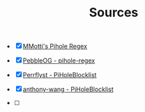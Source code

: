 <br>
<h1 align="Center">Sources</h1>
<br>

- [x] [MMotti's Pihole Regex](https://github.com/mmotti/pihole-regex)

- [x] [PebbleOG - pihole-regex](https://github.com/PebbleOG/pihole-regex/)

- [x] [Perrflyst - PiHoleBlocklist](https://github.com/Perflyst/PiHoleBlocklist/)

- [x] [anthony-wang - PiHoleBlocklist](https://github.com/anthony-wang/PiHoleBlocklist/)

- [ ]  
